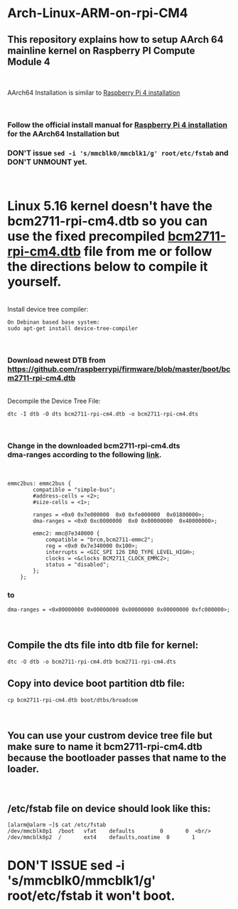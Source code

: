 # Arch-Linux-ARM-on-rpi-CM4
## This repository explains how to setup AArch 64 mainline kernel on Raspberry PI Compute Module 4

 </br>

AArch64 Installation is similar to [Raspberry Pi 4 installation](https://archlinuxarm.org/platforms/armv8/broadcom/raspberry-pi-4)

</br>

### Follow the official install manual for [Raspberry Pi 4 installation](https://archlinuxarm.org/platforms/armv8/broadcom/raspberry-pi-4) for the AArch64 Installation but
### **DON'T issue `sed -i 's/mmcblk0/mmcblk1/g' root/etc/fstab`** and DON'T UNMOUNT yet.

</br>

# Linux 5.16 kernel doesn't have the bcm2711-rpi-cm4.dtb so you can use the fixed precompiled [bcm2711-rpi-cm4.dtb](https://github.com/ivan95603/Arch-Linux-ARM-on-rpi-CM4/blob/main/predone/bcm2711-rpi-cm4.dtb) file from me or follow the directions below to compile it yourself.


</br>
    Install device tree compiler:

    On Debinan based base system:
    sudo apt-get install device-tree-compiler

</br>

### Download newest DTB from https://github.com/raspberrypi/firmware/blob/master/boot/bcm2711-rpi-cm4.dtb

 </br>
    Decompile the Device Tree File:
 </br>

    dtc -I dtb -O dts bcm2711-rpi-cm4.dtb -o bcm2711-rpi-cm4.dts 
</br>

### Change in the downloaded bcm2711-rpi-cm4.dts </br> **dma-ranges** according to the following [link](https://forums.raspberrypi.com/viewtopic.php?t=314845).

</br>

    emmc2bus: emmc2bus {
            compatible = "simple-bus";
            #address-cells = <2>;
            #size-cells = <1>;

            ranges = <0x0 0x7e000000  0x0 0xfe000000  0x01800000>;
            dma-ranges = <0x0 0xc0000000  0x0 0x00000000  0x40000000>;

            emmc2: mmc@7e340000 {
                compatible = "brcm,bcm2711-emmc2";
                reg = <0x0 0x7e340000 0x100>;
                interrupts = <GIC_SPI 126 IRQ_TYPE_LEVEL_HIGH>;
                clocks = <&clocks BCM2711_CLOCK_EMMC2>;
                status = "disabled";
            };
        };

### to


    dma-ranges = <0x00000000 0x00000000 0x00000000 0x00000000 0xfc000000>;
</br>

## Compile the dts file into dtb file for kernel:

    dtc -O dtb -o bcm2711-rpi-cm4.dtb bcm2711-rpi-cm4.dts

## Copy into device boot partition dtb file:

    cp bcm2711-rpi-cm4.dtb boot/dtbs/broadcom

</br>

## You can use your custrom device tree file but make sure to name it bcm2711-rpi-cm4.dtb because the bootloader passes that name to the loader.

</br>

## /etc/fstab file on device should look like this:

    [alarm@alarm ~]$ cat /etc/fstab 
    /dev/mmcblk0p1  /boot   vfat    defaults        0       0  <br/>
    /dev/mmcblk0p2  /       ext4    defaults,noatime  0       1


# **DON'T ISSUE** sed -i 's/mmcblk0/mmcblk1/g' root/etc/fstab it won't boot.
